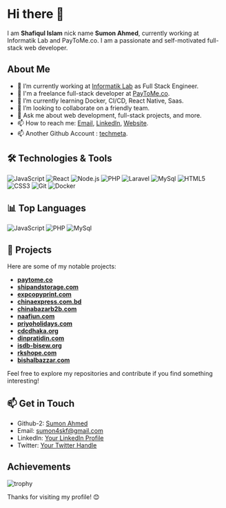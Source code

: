 # Hi there 👋

I am **Shafiqul Islam** nick name **Sumon Ahmed**, currently working at Informatik Lab and PayToMe.co. I am a passionate and self-motivated full-stack web developer.

## About Me
- 🔭 I’m currently working at [Informatik Lab](https://informatiklab.com) as Full Stack Engineer.
- 🔭 I'm a freelance full-stack developer at [PayToMe.co](https://www.paytome.co).
- 🌱 I’m currently learning Docker, CI/CD, React Native, Saas.
- 👯 I’m looking to collaborate on a friendly team.
- 💬 Ask me about web development, full-stack projects, and more.
- 📫 How to reach me: [Email](mailto:sumon4skf@gmail.com), [LinkedIn](https://www.linkedin.com/in/sumon4skf/), [Website](https://www.sumontech.com).
- 📫 Another Github Account : [techmeta](https://github.com/techmeta).

## 🛠️ Technologies & Tools

![JavaScript](https://img.shields.io/badge/-JavaScript-333333?style=flat&logo=javascript)
![React](https://img.shields.io/badge/-React-333333?style=flat&logo=react)
![Node.js](https://img.shields.io/badge/-Node.js-333333?style=flat&logo=node.js)
![PHP](https://img.shields.io/badge/-Php-333333?style=flat&logo=Php)
![Laravel](https://img.shields.io/badge/-Laravel-333333?style=flat&logo=laravel)
![MySql](https://img.shields.io/badge/-Mysql-333333?style=flat&logo=mysql)
![HTML5](https://img.shields.io/badge/-HTML5-333333?style=flat&logo=html5)
![CSS3](https://img.shields.io/badge/-CSS3-333333?style=flat&logo=css3)
![Git](https://img.shields.io/badge/-Git-333333?style=flat&logo=git)
![Docker](https://img.shields.io/badge/-Docker-333333?style=flat&logo=docker)

## 📊 Top Languages

![JavaScript](https://img.shields.io/badge/-JavaScript-333333?style=flat&logo=javascript)
![PHP](https://img.shields.io/badge/-Php-333333?style=flat&logo=Php)
![MySql](https://img.shields.io/badge/-Mysql-333333?style=flat&logo=mysql)

## 📂 Projects

Here are some of my notable projects:

- **[paytome.co](https://www.paytome.co)**
- **[shipandstorage.com](https://www.shipandstorage.com)**
- **[expcopyprint.com](https://www.expcopyprint.com)**
- **[chinaexpress.com.bd](https://www.chinaexpress.com.bd)**
- **[chinabazarb2b.com](https://www.chinabazarb2b.com/)**
- **[naafiun.com](https://www.naafiun.com)**
- **[priyoholidays.com](https://dev.priyoholidays.com)**
- **[cdcdhaka.org](https://www.cdcdhaka.org)**
- **[dinpratidin.com](https://www.dinpratidin.com)**
- **[isdb-bisew.org](https://isdb-bisew.org)**
- **[rkshope.com](https://www.rkshope.com)**
- **[bishalbazzar.com](https://www.bishalbazzar.com)**

Feel free to explore my repositories and contribute if you find something interesting!

## 📫 Get in Touch

- Github-2: [Sumon Ahmed](https://github.com/sumon4skf)
- Email: [sumon4skf@gmail.com](mailto:sumon4skf@gmail.com)
- LinkedIn: [Your LinkedIn Profile](https://www.linkedin.com/in/sumon4skf/)
- Twitter: [Your Twitter Handle](https://twitter.com/sumon4skf/)


## Achievements
![trophy](https://github-profile-trophy.vercel.app/?username=sumon4skf)



Thanks for visiting my profile! 😊

